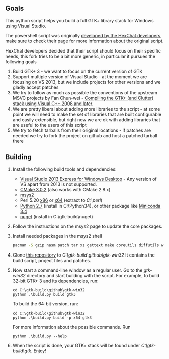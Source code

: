 ## Goals

This python script helps you build a full GTK+ library stack for Windows using Visual Studio.

The powershell script was originally [developed by the HexChat developers](https://github.com/hexchat/gtk-win32), make sure to check their page for more information about the original script.

HexChat developers decided that their script should focus on their specific needs, this fork tries to be a bit more generic, in particular it pursues the following goals

1. Build GTK+ 3 - we want to focus on the current version of GTK
1. Support multiple version of Visual Studio - at the moment we are focusing on VS 2013, but we include projects for other versions and we gladly accept patches
1. We try to follow as much as possible the conventions of the upstream MSVC projects by Fan Chun-wei - [Compiling the GTK+ (and Clutter) stack using Visual C++ 2008 and later](https://wiki.gnome.org/action/show/Projects/GTK+/Win32/MSVCCompilationOfGTKStack).
1. We are pretty liberal about adding more libraries to the script - at some point we will need to make the set of libraries that are built configurable and easily extensible, but right now we are ok with adding libraries that are useful to the users of this script
1. We try to fetch tarballs from their original locations - if patches are needed we try to fork the project on github and host a patched tarball there

## Building

1. Install the following build tools and dependencies:

    * [Visual Studio 2013 Express for Windows Desktop](http://www.visualstudio.com/downloads/download-visual-studio-vs#d-2013-express) - Any version of VS apart from 2013 is not supported.
    * [CMake 3.0.2](http://www.cmake.org/download/) (also works with CMake 2.8.x)
    * [msys2](https://msys2.github.io/)
    * Perl 5.20 [x86](https://dl.hexchat.net/misc/perl/perl-5.20.0-x86.7z) or [x64](https://dl.hexchat.net/misc/perl/perl-5.20.0-x64.7z) (extract to _C:\perl_)
    * [Python 2.7](https://www.python.org/ftp/python/2.7.9/python-2.7.9.amd64.msi) (install in C:\Python34), or other package like [Miniconda 3.4](https://repo.continuum.io/miniconda/Miniconda3-latest-Windows-x86_64.exe)
    * [nuget](https://dist.nuget.org/win-x86-commandline/latest/nuget.exe) (install in C:\gtk-build\nuget)

1. Follow the instructions on the msys2 page to update the core packages.

1. Install needed packages in the msys2 shell

    ```bash
    pacman -S gzip nasm patch tar xz gettext make coreutils diffutils wget yasm pkg-config
    ```

1. Clone [this repository](https://github.com/wingtk/gtk-win32) to _C:\gtk-build\github\gtk-win32_ It contains the build script, project files and patches.

1. Now start a command-line window as a regular user. Go to the _gtk-win32_ directory and start building with the script. For example, to build 32-bit GTK+ 3 and its dependencies, run:

    ```
    cd C:\gtk-build\github\gtk-win32
    python .\build.py build gtk3
    ```

    To build the 64-bit version, run:

    ```
    cd C:\gtk-build\github\gtk-win32
    python .\build.py build -p x64 gtk3
    ```

    For more information about the possible commands. Run

    ```
    python .\build.py --help
    ```

1. When the script is done, your GTK+ stack will be found under _C:\gtk-build\gtk_. Enjoy!
